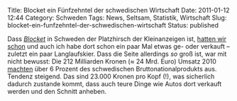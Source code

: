 Title: Blocket ein Fünfzehntel der schwedischen Wirtschaft
Date: 2011-01-12 12:44
Category: Schweden
Tags: News, Seltsam, Statistik, Wirtschaft
Slug: blocket-ein-funfzehntel-der-schwedischen-wirtschaft
Status: published

Dass [*Blocket*](http://www.blocket.se) in Schweden der Platzhirsch der
Kleinanzeigen ist, [hatten wir
schon](http://www.fiket.de/2009/01/27/blocket/) und auch ich habe dort
schon ein paar Mal etwas ge- oder verkauft – zuletzt ein paar
Langlaufskier. Dass die Seite allerdings *so* groß ist, war mit nicht
bewusst: Die 212 Milliarden Kronen (≈ 24 Mrd. Euro) Umsatz 2010
[machten](http://computersweden.idg.se/2.2683/1.362923/blocketannonser-for-miljarder)
über 6 Prozent des schwedischen Bruttonationalprodukts aus. Tendenz
steigend. Das sind 23.000 Kronen pro Kopf (!), was sicherlich dadurch
zustande kommt, dass auch teure Dinge wie Autos dort verkauft werden und
den Schnitt anheben.


